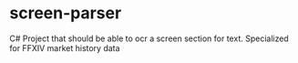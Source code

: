 # screen-parser
C# Project that should be able to ocr a screen section for text. Specialized for FFXIV market history data
